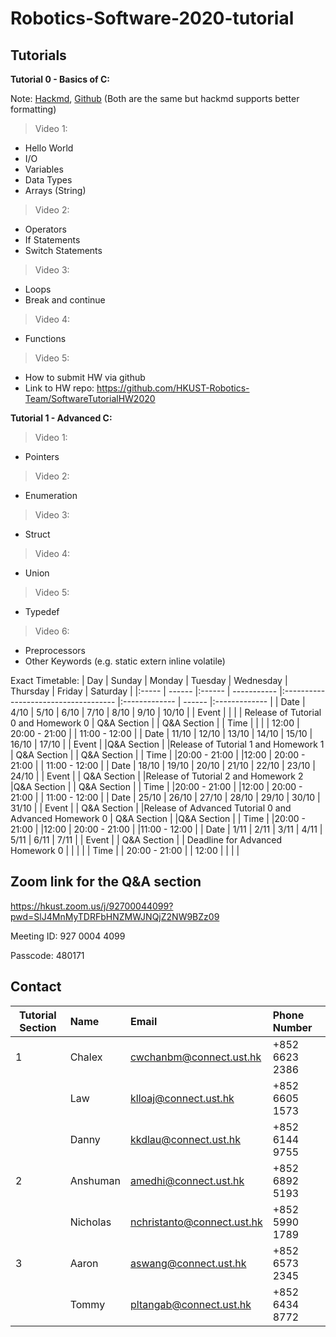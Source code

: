 # Robotics-Software-2020-tutorial

## **Tutorials**
**Tutorial 0 - Basics of C:**

Note: [Hackmd](https://hackmd.io/@DannyLau1205/Sy4vX-oSw), [Github](https://github.com/HKUST-Robotics-Team/Robotics-HKUST-2020-Tutorial/blob/main/Tutorial%200%20-%20Intro%20of%20Programming/note.md)
(Both are the same but hackmd supports better formatting)
> Video 1:
* Hello World
* I/O
* Variables
* Data Types
* Arrays (String)
> Video 2:
* Operators
* If Statements
* Switch Statements
> Video 3:
* Loops
* Break and continue
> Video 4:
* Functions
> Video 5:
* How to submit HW via github
* Link to HW repo: https://github.com/HKUST-Robotics-Team/SoftwareTutorialHW2020

**Tutorial 1 - Advanced C:**
> Video 1:
* Pointers
> Video 2:
* Enumeration
> Video 3:
* Struct
> Video 4:
* Union
> Video 5:
* Typedef
> Video 6:
* Preprocessors
* Other Keywords (e.g. static extern inline volatile)

Exact Timetable:
| Day   | Sunday | Monday | Tuesday     | Wednesday                            | Thursday      | Friday | Saturday      |
|:----- | ------ |:------ | ----------- |:------------------------------------ |:------------- | ------ |:------------- |
| Date  | 4/10   | 5/10   | 6/10        | 7/10                                 | 8/10          | 9/10   | 10/10         |
| Event |        |        |             | Release of Tutorial 0 and Homework 0 | Q&A Section   |        | Q&A Section   |
| Time  |        |        |             | 12:00                                | 20:00 - 21:00 |        | 11:00 - 12:00 |
| Date  | 11/10  | 12/10  | 13/10       | 14/10                                | 15/10         | 16/10  | 17/10         |
| Event |        |Q&A Section        |  |Release of Tutorial 1 and Homework 1                                      | Q&A Section   |        | Q&A Section   |
| Time  |        |20:00 - 21:00        |             |12:00                                      | 20:00 - 21:00              |        | 11:00 - 12:00  |
| Date  | 18/10  | 19/10  | 20/10       | 21/10                                | 22/10         | 23/10  | 24/10         |
| Event |        | Q&A Section       |             |Release of Tutorial 2 and Homework 2                                      |Q&A Section               |        | Q&A Section              |
| Time  |        |20:00 - 21:00        |             |12:00                                      | 20:00 - 21:00              |        | 11:00 - 12:00              |
| Date  | 25/10  | 26/10  | 27/10       | 28/10                                | 29/10         | 30/10  | 31/10         |
| Event |        | Q&A Section       |             |Release of Advanced Tutorial 0 and Advanced Homework 0                                      | Q&A Section              |        |Q&A Section               |
| Time  |        |20:00 - 21:00        |             |12:00                                     | 20:00 - 21:00               |        |11:00 - 12:00              |
| Date  | 1/11   | 2/11   | 3/11        | 4/11                                 | 5/11          | 6/11   | 7/11          |
| Event |        | Q&A Section       |             | Deadline for Advanced Homework 0                                     |               |        |               |
| Time  |        | 20:00 - 21:00        |             | 12:00                                     |               |        |               |

## Zoom link for the Q&A section
https://hkust.zoom.us/j/92700044099?pwd=SlJ4MnMyTDRFbHNZMWJNQjZ2NW9BZz09

Meeting ID: 927 0004 4099

Passcode: 480171


## Contact


| Tutorial Section | Name     | Email                      | Phone Number   |
| ------- |:-------- |:-------------------------- |:-------------- |
| 1       | Chalex   | cwchanbm@connect.ust.hk    | +852 6623 2386 |
|         | Law      | klloaj@connect.ust.hk      | +852 6605 1573 |
|         | Danny    | kkdlau@connect.ust.hk      | +852 6144 9755 |
| 2       | Anshuman | amedhi@connect.ust.hk      | +852 6892 5193 |
|         | Nicholas | nchristanto@connect.ust.hk | +852 5990 1789 |
| 3       | Aaron    | aswang@connect.ust.hk      | +852 6573 2345 |
|         | Tommy    | pltangab@connect.ust.hk    | +852 6434 8772 |
